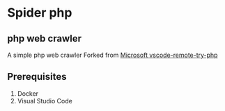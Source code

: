 # Spider php
## php web crawler

A simple php web crawler Forked from [Microsoft vscode-remote-try-php](https://github.com/Microsoft/vscode-remote-try-php)

## Prerequisites
1. Docker
2. Visual Studio Code

